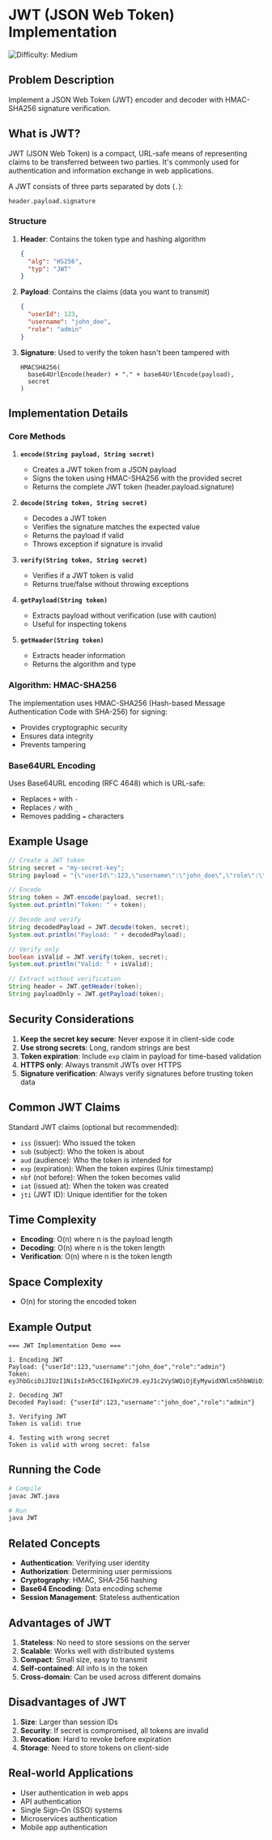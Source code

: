 # JWT (JSON Web Token) Implementation

<img src='https://img.shields.io/badge/Difficulty-Medium-orange' alt='Difficulty: Medium' />

## Problem Description

Implement a JSON Web Token (JWT) encoder and decoder with HMAC-SHA256 signature verification.

## What is JWT?

JWT (JSON Web Token) is a compact, URL-safe means of representing claims to be transferred between two parties. It's commonly used for authentication and information exchange in web applications.

A JWT consists of three parts separated by dots (`.`):

```
header.payload.signature
```

### Structure

1. **Header**: Contains the token type and hashing algorithm
   ```json
   {
     "alg": "HS256",
     "typ": "JWT"
   }
   ```

2. **Payload**: Contains the claims (data you want to transmit)
   ```json
   {
     "userId": 123,
     "username": "john_doe",
     "role": "admin"
   }
   ```

3. **Signature**: Used to verify the token hasn't been tampered with
   ```
   HMACSHA256(
     base64UrlEncode(header) + "." + base64UrlEncode(payload),
     secret
   )
   ```

## Implementation Details

### Core Methods

1. **`encode(String payload, String secret)`**
   - Creates a JWT token from a JSON payload
   - Signs the token using HMAC-SHA256 with the provided secret
   - Returns the complete JWT token (header.payload.signature)

2. **`decode(String token, String secret)`**
   - Decodes a JWT token
   - Verifies the signature matches the expected value
   - Returns the payload if valid
   - Throws exception if signature is invalid

3. **`verify(String token, String secret)`**
   - Verifies if a JWT token is valid
   - Returns true/false without throwing exceptions

4. **`getPayload(String token)`**
   - Extracts payload without verification (use with caution)
   - Useful for inspecting tokens

5. **`getHeader(String token)`**
   - Extracts header information
   - Returns the algorithm and type

### Algorithm: HMAC-SHA256

The implementation uses HMAC-SHA256 (Hash-based Message Authentication Code with SHA-256) for signing:
- Provides cryptographic security
- Ensures data integrity
- Prevents tampering

### Base64URL Encoding

Uses Base64URL encoding (RFC 4648) which is URL-safe:
- Replaces `+` with `-`
- Replaces `/` with `_`
- Removes padding `=` characters

## Example Usage

```java
// Create a JWT token
String secret = "my-secret-key";
String payload = "{\"userId\":123,\"username\":\"john_doe\",\"role\":\"admin\"}";

// Encode
String token = JWT.encode(payload, secret);
System.out.println("Token: " + token);

// Decode and verify
String decodedPayload = JWT.decode(token, secret);
System.out.println("Payload: " + decodedPayload);

// Verify only
boolean isValid = JWT.verify(token, secret);
System.out.println("Valid: " + isValid);

// Extract without verification
String header = JWT.getHeader(token);
String payloadOnly = JWT.getPayload(token);
```

## Security Considerations

1. **Keep the secret key secure**: Never expose it in client-side code
2. **Use strong secrets**: Long, random strings are best
3. **Token expiration**: Include `exp` claim in payload for time-based validation
4. **HTTPS only**: Always transmit JWTs over HTTPS
5. **Signature verification**: Always verify signatures before trusting token data

## Common JWT Claims

Standard JWT claims (optional but recommended):

- `iss` (issuer): Who issued the token
- `sub` (subject): Who the token is about
- `aud` (audience): Who the token is intended for
- `exp` (expiration): When the token expires (Unix timestamp)
- `nbf` (not before): When the token becomes valid
- `iat` (issued at): When the token was created
- `jti` (JWT ID): Unique identifier for the token

## Time Complexity

- **Encoding**: O(n) where n is the payload length
- **Decoding**: O(n) where n is the token length
- **Verification**: O(n) where n is the token length

## Space Complexity

- O(n) for storing the encoded token

## Example Output

```
=== JWT Implementation Demo ===

1. Encoding JWT
Payload: {"userId":123,"username":"john_doe","role":"admin"}
Token: eyJhbGciOiJIUzI1NiIsInR5cCI6IkpXVCJ9.eyJ1c2VySWQiOjEyMywidXNlcm5hbWUiOiJqb2huX2RvZSIsInJvbGUiOiJhZG1pbiJ9.signature

2. Decoding JWT
Decoded Payload: {"userId":123,"username":"john_doe","role":"admin"}

3. Verifying JWT
Token is valid: true

4. Testing with wrong secret
Token is valid with wrong secret: false
```

## Running the Code

```bash
# Compile
javac JWT.java

# Run
java JWT
```

## Related Concepts

- **Authentication**: Verifying user identity
- **Authorization**: Determining user permissions
- **Cryptography**: HMAC, SHA-256 hashing
- **Base64 Encoding**: Data encoding scheme
- **Session Management**: Stateless authentication

## Advantages of JWT

1. **Stateless**: No need to store sessions on the server
2. **Scalable**: Works well with distributed systems
3. **Compact**: Small size, easy to transmit
4. **Self-contained**: All info is in the token
5. **Cross-domain**: Can be used across different domains

## Disadvantages of JWT

1. **Size**: Larger than session IDs
2. **Security**: If secret is compromised, all tokens are invalid
3. **Revocation**: Hard to revoke before expiration
4. **Storage**: Need to store tokens on client-side

## Real-world Applications

- User authentication in web apps
- API authentication
- Single Sign-On (SSO) systems
- Microservices authentication
- Mobile app authentication
